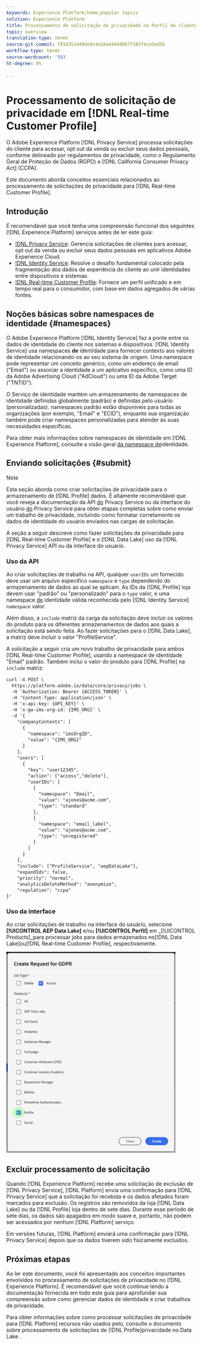 ```yaml
---
keywords: Experience Platform;home;popular topics
solution: Experience Platform
title: Processamento de solicitação de privacidade no Perfil do cliente em tempo real
topic: overview
translation-type: tm+mt
source-git-commit: f910351d49de9c4a18a444b99b7f102f4ce3ed5b
workflow-type: tm+mt
source-wordcount: '593'
ht-degree: 0%

---
```



# Processamento de solicitação de privacidade em [!DNL Real-time Customer Profile]

O Adobe Experience Platform [!DNL Privacy Service] processa solicitações do cliente para acessar, opt out da venda ou excluir seus dados pessoais, conforme delineado por regulamentos de privacidade, como o Regulamento Geral de Proteção de Dados (RGPD) e [!DNL California Consumer Privacy Act] (CCPA).

Este documento aborda conceitos essenciais relacionados ao processamento de solicitações de privacidade para [!DNL Real-time Customer Profile].

## Introdução

É recomendável que você tenha uma compreensão funcional dos seguintes [!DNL Experience Platform] serviços antes de ler este guia:

* [!DNL Privacy Service](home.md): Gerencia solicitações de clientes para acessar, opt out da venda ou excluir seus dados pessoais em aplicativos Adobe Experience Cloud.
* [!DNL Identity Service](../identity-service/home.md): Resolve o desafio fundamental colocado pela fragmentação dos dados de experiência do cliente ao unir identidades entre dispositivos e sistemas.
* [!DNL Real-time Customer Profile](../profile/home.md): Fornece um perfil unificado e em tempo real para o consumidor, com base em dados agregados de várias fontes.

## Noções básicas sobre namespaces de identidade {#namespaces}

O Adobe Experience Platform [!DNL Identity Service] faz a ponte entre os dados de identidade do cliente nos sistemas e dispositivos. [!DNL Identity Service] usa namespaces **de** identidade para fornecer contexto aos valores de identidade relacionando-os ao seu sistema de origem. Uma namespace pode representar um conceito genérico, como um endereço de email (&quot;Email&quot;) ou associar a identidade a um aplicativo específico, como uma ID da Adobe Advertising Cloud (&quot;AdCloud&quot;) ou uma ID da Adobe Target (&quot;TNTID&quot;).

O Serviço de identidade mantém um armazenamento de namespaces de identidade definidas globalmente (padrão) e definidas pelo usuário (personalizadas). namespaces padrão estão disponíveis para todas as organizações (por exemplo, &quot;Email&quot; e &quot;ECID&quot;), enquanto sua organização também pode criar namespaces personalizadas para atender às suas necessidades específicas.

Para obter mais informações sobre namespaces de identidade em [!DNL Experience Platform], consulte a visão geral [da namespace de](../identity-service/namespaces.md)identidade.

## Enviando solicitações {#submit}

>[!NOTE]
>
>Esta seção aborda como criar solicitações de privacidade para o armazenamento de [!DNL Profile] dados. É altamente recomendável que você reveja a documentação da API [do](../privacy-service/api/getting-started.md) Privacy Service ou da interface do usuário [do](../privacy-service/ui/overview.md) Privacy Service para obter etapas completas sobre como enviar um trabalho de privacidade, incluindo como formatar corretamente os dados de identidade do usuário enviados nas cargas de solicitação.

A seção a seguir descreve como fazer solicitações de privacidade para [!DNL Real-time Customer Profile] e o [!DNL Data Lake] uso da [!DNL Privacy Service] API ou da interface do usuário.

### Uso da API

Ao criar solicitações de trabalho na API, qualquer `userIDs` um fornecido deve usar um arquivo específico `namespace` e `type` dependendo do armazenamento de dados ao qual se aplicam. As IDs da [!DNL Profile] loja devem usar &quot;padrão&quot; ou &quot;personalizado&quot; para o `type` valor, e uma namespace [de](#namespaces) identidade válida reconhecida pelo [!DNL Identity Service] `namespace` valor.


Além disso, a `include` matriz da carga da solicitação deve incluir os valores do produto para os diferentes armazenamentos de dados aos quais a solicitação está sendo feita. Ao fazer solicitações para o [!DNL Data Lake], a matriz deve incluir o valor &quot;ProfileService&quot;.

A solicitação a seguir cria um novo trabalho de privacidade para ambos [!DNL Real-time Customer Profile], usando a namespace de identidade &quot;Email&quot; padrão. Também inclui o valor do produto para [!DNL Profile] na `include` matriz:

```shell
curl -X POST \
  https://platform.adobe.io/data/core/privacy/jobs \
  -H 'Authorization: Bearer {ACCESS_TOKEN}' \
  -H 'Content-Type: application/json' \
  -H 'x-api-key: {API_KEY}' \
  -H 'x-gw-ims-org-id: {IMS_ORG}' \
  -d '{
    "companyContexts": [
      {
        "namespace": "imsOrgID",
        "value": "{IMS_ORG}"
      }
    ],
    "users": [
      {
        "key": "user12345",
        "action": ["access","delete"],
        "userIDs": [
          {
            "namespace": "Email",
            "value": "ajones@acme.com",
            "type": "standard"
          },
          {
            "namespace": "email_label",
            "value": "ajones@acme.com",
            "type": "unregistered"
          }
        ]
      }
    ],
    "include": ["ProfileService", "aepDataLake"],
    "expandIds": false,
    "priority": "normal",
    "analyticsDeleteMethod": "anonymize",
    "regulation": "ccpa"
}'
```

### Uso da interface

Ao criar solicitações de trabalho na interface do usuário, selecione **[!UICONTROL AEP Data Lake]** e/ou **[!UICONTROL Perfil]** em _[!UICONTROL Products]_para processar jobs para dados armazenados no[!DNL Data Lake]ou[!DNL Real-time Customer Profile], respectivamente.

<img src="images/privacy/product-value.png" width="450"><br>

## Excluir processamento de solicitação

Quando [!DNL Experience Platform] recebe uma solicitação de exclusão de [!DNL Privacy Service], [!DNL Platform] envia uma confirmação para [!DNL Privacy Service] que a solicitação foi recebida e os dados afetados foram marcados para exclusão. Os registros são removidos da loja [!DNL Data Lake] ou da [!DNL Profile] loja dentro de sete dias. Durante esse período de sete dias, os dados são apagados em modo suave e, portanto, não podem ser acessados por nenhum [!DNL Platform] serviço.

Em versões futuras, [!DNL Platform] enviará uma confirmação para [!DNL Privacy Service] depois que os dados tiverem sido fisicamente excluídos.

## Próximas etapas

Ao ler este documento, você foi apresentado aos conceitos importantes envolvidos no processamento de solicitações de privacidade no [!DNL Experience Platform]. É recomendável que você continue lendo a documentação fornecida em todo este guia para aprofundar sua compreensão sobre como gerenciar dados de identidade e criar trabalhos de privacidade.

Para obter informações sobre como processar solicitações de privacidade para [!DNL Platform] recursos não usados pelo, consulte o documento sobre processamento de solicitações de [!DNL Profile]privacidade no Data Lake [](../catalog/privacy.md).